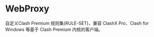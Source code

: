 # WebProxy
自定义Clash Premium 规则集(RULE-SET)，兼容 ClashX Pro、Clash for Windows 等基于 Clash Premium 内核的客户端。
